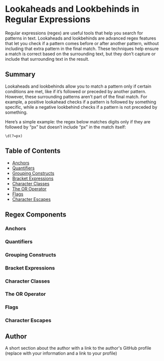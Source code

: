 # Lookaheads and Lookbehinds in Regular Expressions

Regular expressions (regex) are useful tools that help you search for patterns in text. Lookaheads and lookbehinds are advanced regex features that let you check if a pattern comes before or after another pattern, without including that extra pattern in the final match. These techniques help ensure a match is correct based on the surrounding text, but they don’t capture or include that surrounding text in the result.

## Summary

Lookaheads and lookbehinds allow you to match a pattern only if certain conditions are met, like if it’s followed or preceded by another pattern. However, these surrounding patterns aren’t part of the final match. For example, a positive lookahead checks if a pattern is followed by something specific, while a negative lookbehind checks if a pattern is not preceded by something.

Here’s a simple example: the regex below matches digits only if they are followed by “px” but doesn’t include “px” in the match itself:

```regex
\d(?=px)
```

## Table of Contents

- [Anchors](#anchors)
- [Quantifiers](#quantifiers)
- [Grouping Constructs](#grouping-constructs)
- [Bracket Expressions](#bracket-expressions)
- [Character Classes](#character-classes)
- [The OR Operator](#the-or-operator)
- [Flags](#flags)
- [Character Escapes](#character-escapes)

## Regex Components

### Anchors

### Quantifiers

### Grouping Constructs

### Bracket Expressions

### Character Classes

### The OR Operator

### Flags

### Character Escapes

## Author

A short section about the author with a link to the author's GitHub profile (replace with your information and a link to your profile)
